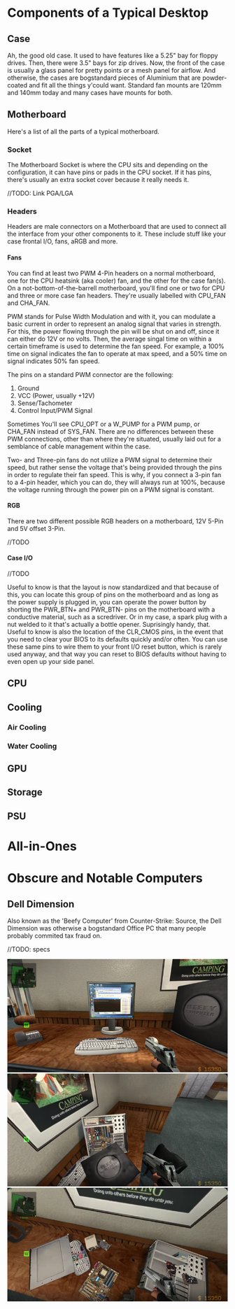 # Components of a Typical Desktop

## Case

Ah, the good old case. It used to have features like a 5.25" bay for floppy drives. Then, there were 3.5" bays for zip drives. Now, the front of the case is usually a glass panel for pretty points or a mesh panel for airflow. And otherwise, the cases are bogstandard pieces of Aluminium that are powder-coated and fit all the things y'could want. Standard fan mounts are 120mm and 140mm today and many cases have mounts for both.

## Motherboard

Here's a list of all the parts of a typical motherboard.

### Socket

The Motherboard Socket is where the CPU sits and depending on the configuration, it can have pins or pads in the CPU socket. If it has pins, there's usually an extra socket cover because it really needs it.

//TODO: Link PGA/LGA

### Headers

Headers are male connectors on a Motherboard that are used to connect all the interface from your other components to it. These include stuff like your case frontal I/O, fans, aRGB and more.

#### Fans

You can find at least two PWM 4-Pin headers on a normal motherboard, one for the CPU heatsink (aka cooler) fan, and the other for the case fan(s). On a not-bottom-of-the-barrell motherboard, you'll find one or two for CPU and three or more case fan headers. They're usually labelled with CPU_FAN and CHA_FAN. 

PWM stands for Pulse Width Modulation and with it, you can modulate a basic current in order to represent an analog signal that varies in strength. For this, the power flowing through the pin will be shut on and off, since it can either do 12V or no volts. Then, the average singal time on within a certain timeframe is used to determine the fan speed. For example, a 100% time on signal indicates the fan to operate at max speed, and a 50% time on signal indicates 50% fan speed.

The pins on a standard PWM connector are the following:
1. Ground
2. VCC (Power, usually +12V)
3. Sense/Tachometer
4. Control Input/PWM Signal

Sometimes You'll see CPU_OPT or a W_PUMP for a PWM pump, or CHA_FAN instead of SYS_FAN. There are no differences between these PWM connections, other than where they're situated, usually laid out for a semblance of cable management within the case.

Two- and Three-pin fans do not utilize a PWM signal to determine their speed, but rather sense the voltage that's being provided through the pins in order to regulate their fan speed. This is why, if you connect a 3-pin fan to a 4-pin header, which you can do, they will always run at 100%, because the voltage running through the power pin on a PWM signal is constant.

#### RGB

There are two different possible RGB headers on a motherboard, 12V 5-Pin and 5V offset 3-Pin.

//TODO

#### Case I/O

//TODO

Useful to know is that the layout is now standardized and that because of this, you can locate this group of pins on the motherboard and as long as the power supply is plugged in, you can operate the power button by shorting the PWR_BTN+ and PWR_BTN- pins on the motherboard with a conductive material, such as a scredriver. Or in my case, a spark plug with a nut welded to it that's actually a bottle opener. Suprisingly handy, that. Useful to know is also the location of the CLR_CMOS pins, in the event that you need to clear your BIOS to its defaults quickly and/or often. You can use these same pins to wire them to your front I/O reset button, which is rarely used anyway, and that way you can reset to BIOS defaults without having to even open up your side panel.

## CPU

## Cooling

### Air Cooling

### Water Cooling

## GPU

## Storage

## PSU

# All-in-Ones

# Obscure and Notable Computers

## Dell Dimension

Also known as the 'Beefy Computer' from Counter-Strike: Source, the Dell Dimension was otherwise a bogstandard Office PC that many people probably commited tax fraud on.

//TODO: specs

![Dell Dimension, Picture 1](Dell_1.png)
![Dell Dimension, Picture 2](Dell_2.png)
![Dell Dimension, Picture 3](Dell_3.png)